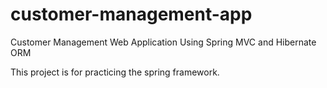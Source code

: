 # customer-management-app
Customer Management Web Application Using Spring MVC and Hibernate ORM

This project is for practicing the spring framework.
